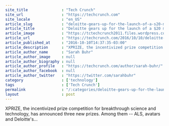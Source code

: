 ```yaml
---
site_title               : "Tech Crunch"
site_url                 : "https://techcrunch.com"
site_locale              : "en_US"
article_slug             : "deloitte-gears-up-for-the-launch-of-a-s20-million-xprize-to-eradicate-cancer"
article_title            : "Deloitte gears up for the launch of a $20 million XPRIZE to eradicate cancer"
article_image            : "https://tctechcrunch2011.files.wordpress.com/2016/10/gettyimages-143369994.jpg?w=764&h=400&crop=1"
article_url              : "https://techcrunch.com/2016/10/10/deloitte-gears-up-for-the-launch-of-a-20-million-xprize-to-irradicate-cancer/"
article_published_at     : "2016-10-10T14:37:35-03:00"
article_description      : "XPRIZE, the incentivized prize competition for breakthrough science and technology, has announced three new prizes. Among them -- ALS, avatars and Deloitte's..."
article_author_name      : "Sarah Buhr"
article_author_image     : null
article_author_biography : null
article_author_profile   : "https://techcrunch.com/author/sarah-buhr/"
article_author_facebook  : null
article_author_twitter   : "https://twitter.com/sarahbuhr"
category                 : ['technology']
tags                     : ['Tech Crunch']
permalink                : "/:categories/deloitte-gears-up-for-the-launch-of-a-s20-million-xprize-to-eradicate-cancer/"
layout                   : post
---
```


XPRIZE, the incentivized prize competition for breakthrough science and technology, has announced three new prizes. Among them -- ALS, avatars and Deloitte's...
